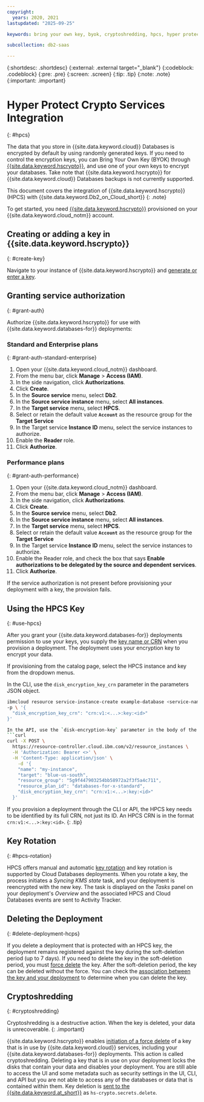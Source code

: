 ```yaml
---
copyright:
  years: 2020, 2021
lastupdated: "2025-09-25"

keywords: bring your own key, byok, cryptoshredding, hpcs, hyper protect crypto services

subcollection: db2-saas

---
```


{:shortdesc: .shortdesc}
{:external: .external target="_blank"}
{:codeblock: .codeblock}
{:pre: .pre}
{:screen: .screen}
{:tip: .tip}
{:note: .note}
{:important: .important}

# Hyper Protect Crypto Services Integration
{: #hpcs}

The data that you store in {{site.data.keyword.cloud}} Databases is encrypted by default by using randomly generated keys. If you need to control the encryption keys, you can Bring Your Own Key (BYOK) through [{{site.data.keyword.hscrypto}}](/docs/hs-crypto?topic=hs-crypto-get-started), and use one of your own keys to encrypt your databases. Take note that {{site.data.keyword.hscrypto}} for {{site.data.keyword.cloud}} Databases backups is not currently supported.

This document covers the integration of {{site.data.keyword.hscrypto}} (HPCS) with {{site.data.keyword.Db2_on_Cloud_short}} 
{: .note}

To get started, you need [{{site.data.keyword.hscrypto}}](/catalog/services/hyper-protect-crypto-services) provisioned on your {{site.data.keyword.cloud_notm}} account.

## Creating or adding a key in {{site.data.keyword.hscrypto}}
{: #create-key}

Navigate to your instance of {{site.data.keyword.hscrypto}} and [generate or enter a key](/docs/hs-crypto?topic=hs-crypto-get-started).

## Granting service authorization
{: #grant-auth}

Authorize {{site.data.keyword.hscrypto}} for use with {{site.data.keyword.databases-for}} deployments:

### Standard and Enterprise plans
{: #grant-auth-standard-enterprise}

1. Open your {{site.data.keyword.cloud_notm}} dashboard.
2. From the menu bar, click **Manage** &gt; **Access (IAM)**.
3. In the side navigation, click **Authorizations**.
4. Click **Create**.
5. In the **Source service** menu, select **Db2**.
6. In the **Source service instance** menu, select **All instances**.
7. In the **Target service** menu, select **HPCS**.
8. Select or retain the default value **`Account`** as the resource group for the **Target Service**
9. In the Target service **Instance ID** menu, select the service instances to authorize.
10. Enable the **Reader** role.
11. Click **Authorize**.

### Performance plans
{: #grant-auth-performance}

1. Open your {{site.data.keyword.cloud_notm}} dashboard.
2. From the menu bar, click **Manage** &gt; **Access (IAM)**.
3. In the side navigation, click **Authorizations**.
4. Click **Create**.
5. In the **Source service** menu, select **Db2**.
6. In the **Source service instance** menu, select **All instances**.
7. In the **Target service** menu, select **HPCS**.
8. Select or retain the default value **`Account`** as the resource group for the **Target Service**
9. In the Target service **Instance ID** menu, select the service instances to authorize.
10. Enable the Reader role, and check the box that says **Enable authorizations to be delegated by the source and dependent services**.
11. Click **Authorize**.

If the service authorization is not present before provisioning your deployment with a key, the provision fails.

## Using the HPCS Key
{: #use-hpcs}

After you grant your {{site.data.keyword.databases-for}} deployments permission to use your keys, you supply the [key name or CRN](/docs/hs-crypto?topic=hs-crypto-view-keys) when you provision a deployment. The deployment uses your encryption key to encrypt your data.

If provisioning from the catalog page, select the HPCS instance and key from the dropdown menus.

In the CLI, use the `disk_encryption_key_crn` parameter in the parameters JSON object.
```bash
ibmcloud resource service-instance-create example-database <service-name> standard us-south \
-p \ '{
  "disk_encryption_key_crn": "crn:v1:<...>:key:<id>"
}'

In the API, use the `disk-encryption-key` parameter in the body of the request.
```curl
curl -X POST \
  https://resource-controller.cloud.ibm.com/v2/resource_instances \
  -H 'Authorization: Bearer <>' \
  -H 'Content-Type: application/json' \
    -d '{
    "name": "my-instance",
    "target": "blue-us-south",
    "resource_group": "5g9f447903254bb58972a2f3f5a4c711",
    "resource_plan_id": "databases-for-x-standard",
    "disk_encryption_key_crn": "crn:v1:<...>:key:<id>"
  }'
```

If you provision a deployment through the CLI or API, the HPCS key needs to be identified by its full CRN, not just its ID. An HPCS CRN is in the format `crn:v1:<...>:key:<id>`.
{: .tip}

## Key Rotation
{: #hpcs-rotation}

HPCS offers manual and automatic [key rotation](/docs/hs-crypto?topic=hs-crypto-set-rotation-policy) and key rotation is supported by Cloud Databases deployments. When you rotate a key, the process initiates a _Syncing KMS state_ task, and your deployment is reencrypted with the new key. The task is displayed on the _Tasks_ panel on your deployment's _Overview_ and the associated HPCS and Cloud Databases events are sent to Activity Tracker.

## Deleting the Deployment
{: #delete-deployment-hcps}

If you delete a deployment that is protected with an HPCS key, the deployment remains registered against the key during the soft-deletion period (up to 7 days). If you need to delete the key in the soft-deletion period, you must [force delete](/docs/hs-crypto?topic=hs-crypto-delete-keys) the key. After the soft-deletion period, the key can be deleted without the force. You can check the [association between the key and your deployment](/docs/hs-crypto?topic=hs-crypto-view-key-details) to determine when you can delete the key.

## Cryptoshredding
{: #cryptoshredding}

Cryptoshredding is a destructive action. When the key is deleted, your data is unrecoverable.
{: .important}

{{site.data.keyword.hscrypto}} enables [initiation of a force delete](/docs/hs-crypto?topic=hs-crypto-delete-keys) of a key that is in use by {{site.data.keyword.cloud}} services, including your {{site.data.keyword.databases-for}} deployments. This action is called cryptoshredding. Deleting a key that is in use on your deployment locks the disks that contain your data and disables your deployment. You are still able to access the UI and some metadata such as security settings in the UI, CLI, and API but you are not able to access any of the databases or data that is contained within them. Key deletion is [sent to the {{site.data.keyword.at_short}}](/docs/hs-crypto?topic=hs-crypto-at-events) as `hs-crypto.secrets.delete`.
